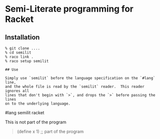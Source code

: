 # Semi-Literate programming for Racket

## Installation

```
% git clone ....
% cd semilit
% raco link .
% raco setup semilit

## Use

Simply use `semilit` before the language specification on the `#lang` line,
and the whole file is read by the `semilit` reader.  This reader ignores all
lines that don't begin with `>`, and drops the `>` before passing the lines
on to the underlying language.

```
#lang semilit racket

This is not part of the program
> (define x 1) ;; part of the program
```
